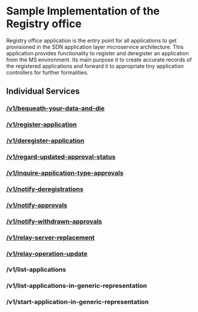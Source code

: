 
# Sample Implementation of the Registry office

Registry office application is the entry point for all applications to get provisioned in the SDN application layer microservice architecture. This application provides functionality to register and deregister an application from the MS environment. Its main purpose it to create accurate records of the registered applications and forward it to appropriate tiny application controllers for further formalities.

## Individual Services

### [/v1/bequeath-your-data-and-die](./BequeathYourDataAndDie.md)

### [/v1/register-application](./RegisterApplication.md)

### [/v1/deregister-application](./DeregisterApplication.md)

### [/v1/regard-updated-approval-status](./RegardUpdatedApprovalStatus.md)

### [/v1/inquire-application-type-approvals](./InquireApplicationTypeApprovals.md)

### [/v1/notify-deregistrations](./NotifyDeregistrations.md)

### [/v1/notify-approvals](./NotifyApprovals.md)

### [/v1/notify-withdrawn-approvals](./NotifyWithdrawnApprovals.md)

### [/v1/relay-server-replacement](./RelayServerReplacement.md)

### [/v1/relay-operation-update](./RelayOperationUpdate.md)

### /v1/list-applications

### /v1/list-applications-in-generic-representation

### /v1/start-application-in-generic-representation